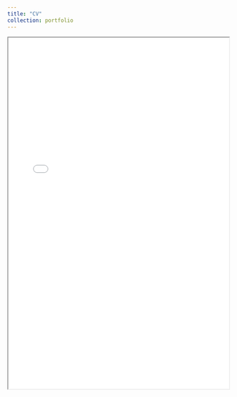 ```yaml
---
title: "CV"
collection: portfolio
---
```


<iframe src="/files/250714-CV.pdf" width="100%" height="800px"></iframe>
